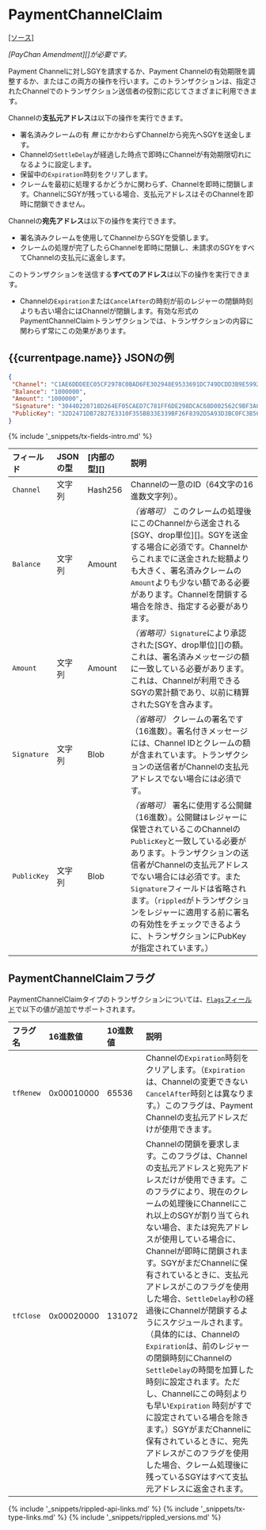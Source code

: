 # PaymentChannelClaim
[[ソース]<br>](https://github.com/ripple/rippled/blob/master/src/ripple/app/tx/impl/PayChan.cpp "Source")

_[PayChan Amendment][]が必要です。_

Payment Channelに対しSGYを請求するか、Payment Channelの有効期限を調整するか、またはこの両方の操作を行います。このトランザクションは、指定されたChannelでのトランザクション送信者の役割に応じてさまざまに利用できます。

Channelの**支払元アドレス**は以下の操作を実行できます。

- 署名済みクレームの有 _無_ にかかわらずChannelから宛先へSGYを送金します。
- Channelの`SettleDelay`が経過した時点で即時にChannelが有効期限切れになるように設定します。
- 保留中の`Expiration`時刻をクリアします。
- クレームを最初に処理するかどうかに関わらず、Channelを即時に閉鎖します。ChannelにSGYが残っている場合、支払元アドレスはそのChannelを即時に閉鎖できません。

Channelの**宛先アドレス**は以下の操作を実行できます。

- 署名済みクレームを使用してChannelからSGYを受領します。
- クレームの処理が完了したらChannelを即時に閉鎖し、未請求のSGYをすべてChannelの支払元に返金します。

このトランザクションを送信する**すべてのアドレス**は以下の操作を実行できます。

- Channelの`Expiration`または`CancelAfter`の時刻が前のレジャーの閉鎖時刻よりも古い場合にはChannelが閉鎖します。有効な形式のPaymentChannelClaimトランザクションでは、トランザクションの内容に関わらず常にこの効果があります。

## {{currentpage.name}} JSONの例

```json
{
 "Channel": "C1AE6DDDEEC05CF2978C0BAD6FE302948E9533691DC749DCDD3B9E5992CA6198",
 "Balance": "1000000",
 "Amount": "1000000",
 "Signature": "30440220718D264EF05CAED7C781FF6DE298DCAC68D002562C9BF3A07C1E721B420C0DAB02203A5A4779EF4D2CCC7BC3EF886676D803A9981B928D3B8ACA483B80ECA3CD7B9B",
 "PublicKey": "32D2471DB72B27E3310F355BB33E339BF26F8392D5A93D3BC0FC3B566612DA0F0A"
}
```

<!--{# TODO: replace the above example with one where the channel, pubkey, signature, and balance match #}-->

{% include '_snippets/tx-fields-intro.md' %}
<!--{# fix md highlighting_ #}-->


| フィールド       | JSONの型 | [内部の型][] | 説明                    |
|:------------|:----------|:------------------|:-------------------------------|
| `Channel`   | 文字列    | Hash256           | Channelの一意のID（64文字の16進数文字列）。 |
| `Balance`   | 文字列    | Amount            | _（省略可）_ このクレームの処理後にこのChannelから送金される[SGY、drop単位][]。SGYを送金する場合に必須です。Channelからこれまでに送金された総額よりも大きく、署名済みクレームの`Amount`よりも少ない額である必要があります。Channelを閉鎖する場合を除き、指定する必要があります。 |
| `Amount`    | 文字列    | Amount            | _（省略可）_`Signature`により承認された[SGY、drop単位][]の額。これは、署名済みメッセージの額に一致している必要があります。これは、Channelが利用できるSGYの累計額であり、以前に精算されたSGYを含みます。 |
| `Signature` | 文字列    | Blob              | _（省略可）_ クレームの署名です（16進数）。署名付きメッセージには、Channel IDとクレームの額が含まれています。トランザクションの送信者がChannelの支払元アドレスでない場合には必須です。 |
| `PublicKey` | 文字列    | Blob              | _（省略可）_ 署名に使用する公開鍵（16進数）。公開鍵はレジャーに保管されているこのChannelの`PublicKey`と一致している必要があります。トランザクションの送信者がChannelの支払元アドレスでない場合には必須です。また`Signature`フィールドは省略されます。（`rippled`がトランザクションをレジャーに適用する前に署名の有効性をチェックできるように、トランザクションにPubKeyが指定されています。） |


## PaymentChannelClaimフラグ

PaymentChannelClaimタイプのトランザクションについては、[`Flags`フィールド](transaction-common-fields.html#flagsフィールド)で以下の値が追加でサポートされます。

| フラグ名 | 16進数値  | 10進数値 | 説明                         |
|:----------|:-----------|:--------------|:------------------------------------|
| `tfRenew` | 0x00010000 | 65536         | Channelの`Expiration`時刻をクリアします。（`Expiration`は、Channelの変更できない`CancelAfter`時刻とは異なります。）このフラグは、Payment Channelの支払元アドレスだけが使用できます。 |
| `tfClose` | 0x00020000 | 131072        | Channelの閉鎖を要求します。このフラグは、Channelの支払元アドレスと宛先アドレスだけが使用できます。このフラグにより、現在のクレームの処理後にChannelにこれ以上のSGYが割り当てられない場合、または宛先アドレスが使用している場合に、Channelが即時に閉鎖されます。SGYがまだChannelに保有されているときに、支払元アドレスがこのフラグを使用した場合、`SettleDelay`秒の経過後にChannelが閉鎖するようにスケジュールされます。（具体的には、Channelの`Expiration`は、前のレジャーの閉鎖時刻にChannelの`SettleDelay`の時間を加算した時刻に設定されます。ただし、Channelにこの時刻よりも早い`Expiration` 時刻がすでに設定されている場合を除きます。）SGYがまだChannelに保有されているときに、宛先アドレスがこのフラグを使用した場合、クレーム処理後に残っているSGYはすべて支払元アドレスに返金されます。 |

<!--{# common link defs #}-->
{% include '_snippets/rippled-api-links.md' %}
{% include '_snippets/tx-type-links.md' %}
{% include '_snippets/rippled_versions.md' %}
